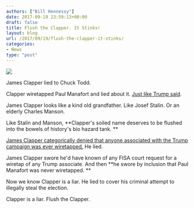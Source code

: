 ```yaml
---
authors: ["Bill Hennessy"]
date: 2017-09-19 23:59:13+00:00
draft: false
title: Flush the Clapper. It Stinks!
layout: blog
url: /2017/09/19/flush-the-clapper-it-stinks/
categories:
- News
type: "post"
---
```


![](https://hennessysview.com/wp-content/uploads/2017/09/img_0302.jpg)


James Clapper lied to Chuck Todd.

Clapper wiretapped Paul Manafort and lied about it. [Just like Trump said](https://hennessysview.com/2017/09/18/trump-was-right-obama-white-house-wiretapped-paul-manafort/).

James Clapper looks like a kind old grandfather. Like Josef Stalin. Or an elderly Charles Manson.

Like Stalin and Manson, **Clapper's soiled name deserves to be flushed into the bowels of history's bio hazard tank. **

[James Clapper categorically denied that anyone associated with the Trump campaign was ever wiretapped.](https://www.mediaite.com/columnists/remember-when-james-clapper-categorically-denied-any-wiretap-against-trump-campaign/) He lied.

James Clapper swore he'd have known of any FISA court request for a wiretap of any Trump associate. And then **he swore by inclusion that Paul Manafort was never wiretapped. **

Now we know Clapper is a liar. He lied to cover his criminal attempt to illegally steal the election.

Clapper is a liar. Flush the Clapper.
